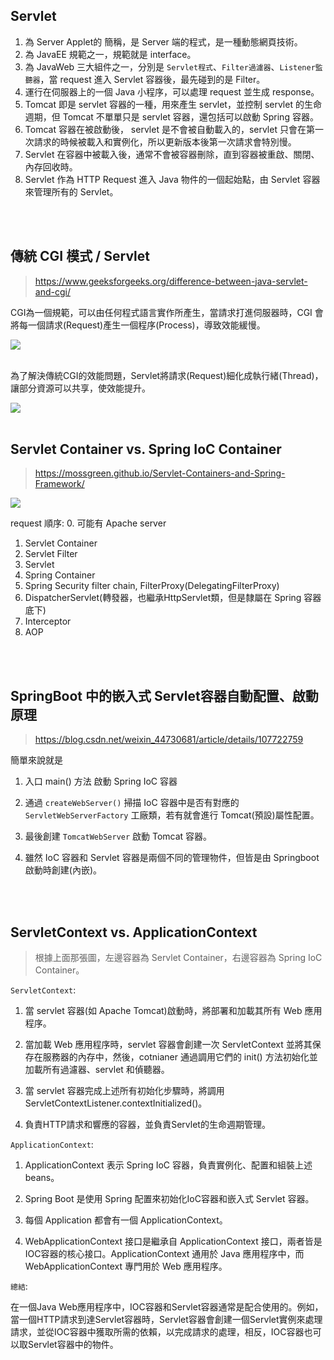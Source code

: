 ## Servlet 
1. 為 Server Applet的 簡稱，是 Server 端的程式，是一種動態網頁技術。
2. 為 JavaEE 規範之一，規範就是 interface。
3. 為 JavaWeb 三大組件之一，分別是 `Servlet程式`、`Filter過濾器`、`Listener監聽器`，當 request 進入 Servlet 容器後，最先碰到的是 Filter。
4. 運行在伺服器上的一個 Java 小程序，可以處理 request 並生成 response。
5. Tomcat 即是 servlet 容器的一種，用來產生 servlet，並控制 servlet 的生命週期，但 Tomcat 不單單只是 servlet 容器，還包括可以啟動 Spring 容器。
6. Tomcat 容器在被啟動後， servlet 是不會被自動載入的，servlet 只會在第一次請求的時候被載入和實例化，所以更新版本後第一次請求會特別慢。
7. Servlet 在容器中被載入後，通常不會被容器刪除，直到容器被重啟、關閉、內存回收時。
8. Servlet 作為 HTTP Request 進入 Java 物件的一個起始點，由 Servlet 容器來管理所有的 Servlet。

<br/>

<br/>

## 傳統 CGI 模式 / Servlet
> https://www.geeksforgeeks.org/difference-between-java-servlet-and-cgi/

CGI為一個規範，可以由任何程式語言實作所產生，當請求打進伺服器時，CGI 會將每一個請求(Request)產生一個程序(Process)，導致效能緩慢。

<img src="https://media.geeksforgeeks.org/wp-content/uploads/20200612201322/CGI2.png">

<br/>

<br/>

為了解決傳統CGI的效能問題，Servlet將請求(Request)細化成執行緒(Thread)，讓部分資源可以共享，使效能提升。

<img src="https://media.geeksforgeeks.org/wp-content/uploads/20200612200618/Servlet2.png">

<br/>

<br/>


## Servlet Container vs. Spring IoC Container

> https://mossgreen.github.io/Servlet-Containers-and-Spring-Framework/

<img src='https://user-images.githubusercontent.com/8748075/86555900-d9095d00-bfa5-11ea-87f9-fac27fc6de3f.png'>

request 順序: 
0. 可能有 Apache server
1. Servlet Container
2. Servlet Filter
3. Servlet
4. Spring Container
5. Spring Security filter chain, FilterProxy(DelegatingFilterProxy)
6. DispatcherServlet(轉發器，也繼承HttpServlet類，但是隸屬在 Spring 容器底下)
7. Interceptor
8. AOP


<br/>

<br/>

## SpringBoot 中的嵌入式 Servlet容器自動配置、啟動原理

> https://blog.csdn.net/weixin_44730681/article/details/107722759

簡單來說就是

1. 入口 main() 方法
啟動 Spring IoC 容器
2. 通過 `createWebServer()` 掃描 IoC 容器中是否有對應的 `ServletWebServerFactory` 工廠類，若有就會進行 Tomcat(預設)屬性配置。
3. 最後創建 `TomcatWebServer` 啟動 Tomcat 容器。

4. 雖然 IoC 容器和 Servlet 容器是兩個不同的管理物件，但皆是由 Springboot 啟動時創建(內嵌)。

<br/>

<br/>

## ServletContext vs. ApplicationContext

> 根據上面那張圖，左邊容器為 Servlet Container，右邊容器為 Spring IoC Container。

`ServletContext`:

1. 當 servlet 容器(如 Apache Tomcat)啟動時，將部署和加載其所有 Web 應用程序。

2. 當加載 Web 應用程序時，servlet 容器會創建一次 ServletContext 並將其保存在服務器的內存中，然後，cotnianer 通過調用它們的 init() 方法初始化並加載所有過濾器、servlet 和偵聽器。

3. 當 servlet 容器完成上述所有初始化步驟時，將調用 ServletContextListener.contextInitialized()。

4. 負責HTTP請求和響應的容器，並負責Servlet的生命週期管理。


`ApplicationContext`: 

1. ApplicationContext 表示 Spring IoC 容器，負責實例化、配置和組裝上述 beans。

2. Spring Boot 是使用 Spring 配置來初始化IoC容器和嵌入式 Servlet 容器。

3. 每個 Application 都會有一個 ApplicationContext。

4. WebApplicationContext 接口是繼承自 ApplicationContext 接口，兩者皆是IOC容器的核心接口。ApplicationContext 通用於 Java 應用程序中，而 WebApplicationContext 專門用於 Web 應用程序。


`總結`: 

在一個Java Web應用程序中，IOC容器和Servlet容器通常是配合使用的。例如，當一個HTTP請求到達Servlet容器時，Servlet容器會創建一個Servlet實例來處理請求，並從IOC容器中獲取所需的依賴，以完成請求的處理，相反，IOC容器也可以取Servlet容器中的物件。